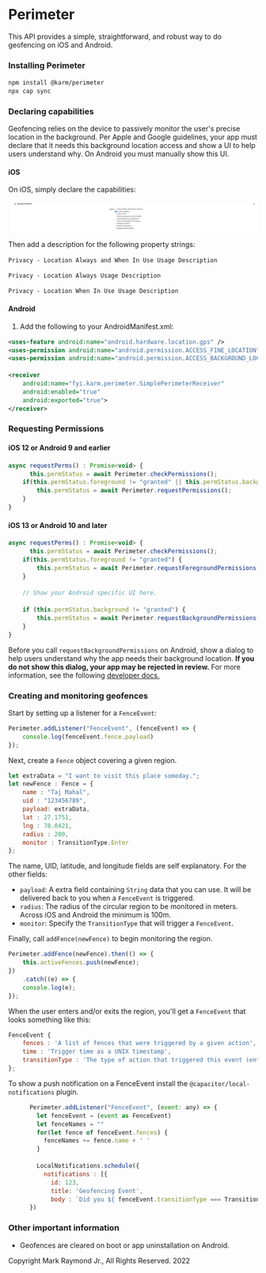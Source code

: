 # Perimeter

This API provides a simple, straightforward, and robust way to do geofencing on iOS and Android. 

### Installing Perimeter

```bash
npm install @karm/perimeter
npx cap sync
```

### Declaring capabilities

Geofencing relies on the device to passively monitor the user's precise location in the background. Per Apple and Google guidelines, your app must declare that it needs this background location access and show a UI to help users understand why. On Android you must manually show this UI. 

#### iOS

On iOS, simply declare the capabilities:

![iOS Background Location](ios_bg_location.png)

Then add a description for the following property strings:

`Privacy - Location Always and When In Use Usage Description`

`Privacy - Location Always Usage Description`

`Privacy - Location When In Use Usage Description`

#### Android

1. Add the following to your AndroidManifest.xml:

```xml
<uses-feature android:name="android.hardware.location.gps" />
<uses-permission android:name="android.permission.ACCESS_FINE_LOCATION" />
<uses-permission android:name="android.permission.ACCESS_BACKGROUND_LOCATION" />

<receiver
    android:name="fyi.karm.perimeter.SimplePerimeterReceiver"
    android:enabled="true"
    android:exported="true">
</receiver>
```


### Requesting Permissions

#### iOS 12 or Android 9 and earlier

```javascript
async requestPerms() : Promise<void> {
      this.permStatus = await Perimeter.checkPermissions();
    if(this.permStatus.foreground != "granted" || this.permStatus.background != "granted") {
        this.permStatus = await Perimeter.requestPermissions();
    }
}
```

#### iOS 13 or Android 10 and later
```javascript
async requestPerms() : Promise<void> {
      this.permStatus = await Perimeter.checkPermissions();
    if(this.permStatus.foreground != "granted") {
        this.permStatus = await Perimeter.requestForegroundPermissions();
    }

	// Show your Android specific UI here.

    if (this.permStatus.background != "granted") {
        this.permStatus = await Perimeter.requestBackgroundPermissions();
    }
}
```

Before you call `requestBackgroundPermissions` on Android, show a dialog to help users understand why the app needs their background location. **If you do not show this dialog, your app may be rejected in review.** For more information, see the following [developer docs.](https://developer.android.com/training/location/permissions#background-dialog-target-android-11)

### Creating and monitoring geofences

Start by setting up a listener for a `FenceEvent`:

```javascript
Perimeter.addListener("FenceEvent", (fenceEvent) => { 
    console.log(fenceEvent.fence.payload) 
});
```

Next, create a `Fence` object covering a given region.

```javascript
let extraData = "I want to visit this place someday.";
let newFence : Fence = {
    name : "Taj Mahal",
    uid : "123456789",
    payload: extraData,
    lat : 27.1751,
    lng : 78.0421,
    radius : 200, 
    monitor : TransitionType.Enter
};
```

The name, UID, latitude, and longitude fields are self explanatory. For the other fields:

* `payload`: A extra field containing `String` data that you can use. It will be delivered back to you when a `FenceEvent` is triggered.
* `radius`: The radius of the circular region to be monitored in meters. Across iOS and Android the minimum is 100m.
* `monitor`: Specify the `TransitionType` that will trigger a `FenceEvent`.

Finally, call `addFence(newFence)` to begin monitoring the region.

```javascript
Perimeter.addFence(newFence).then(() => {
    this.activeFences.push(newFence);
})
    .catch((e) => {
    console.log(e);
});
```

When the user enters and/or exits the region, you'll get a `FenceEvent` that looks something like this:
```javascript
FenceEvent {
    fences : 'A list of fences that were triggered by a given action',
    time : 'Trigger time as a UNIX timestamp',
    transitionType : 'The type of action that triggered this event (enter or exit)'
};
```

To show a push notification on a FenceEvent install the `@capacitor/local-notifications` plugin.
```javascript
      Perimeter.addListener("FenceEvent", (event: any) => { 
        let fenceEvent = (event as FenceEvent)
        let fenceNames = ""
        for(let fence of fenceEvent.fences) {
          fenceNames += fence.name + ' '
        }

        LocalNotifications.schedule({ 
          notifications : [{ 
            id: 123,
            title: 'Geofencing Event',
            body : `Did you ${ fenceEvent.transitionType === TransitionTypes.Enter ? 'enter' : 'exit' } ${ fenceNames.trimEnd() }?`}]})
      })
```

### Other important information
* Geofences are cleared on boot or app uninstallation on Android.

Copyright Mark Raymond Jr., All Rights Reserved. 2022
